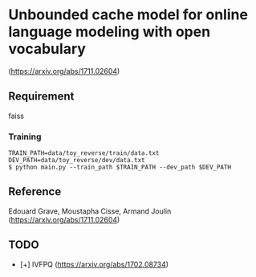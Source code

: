 # Unbounded cache model for online language modeling with open vocabulary
(https://arxiv.org/abs/1711.02604)

## Requirement
faiss

### Training
```
TRAIN_PATH=data/toy_reverse/train/data.txt
DEV_PATH=data/toy_reverse/dev/data.txt
$ python main.py --train_path $TRAIN_PATH --dev_path $DEV_PATH
```

## Reference
Edouard Grave, Moustapha Cisse, Armand Joulin
(https://arxiv.org/abs/1711.02604)

## TODO

- [+] IVFPQ (https://arxiv.org/abs/1702.08734)
